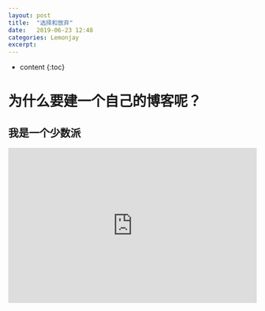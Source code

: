 ```yaml
---
layout: post
title:  "选择和放弃"
date:   2019-06-23 12:48
categories: Lemonjay
excerpt: 
---
```


* content
{:toc}


# 为什么要建一个自己的博客呢？

## 我是一个少数派
<iframe width=100% height="315" src="http://720yun.com/t/939jrpwy5y3?scene_id=26113239" frameborder="0"></iframe>


